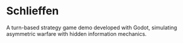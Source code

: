 # Schlieffen
A turn-based strategy game demo developed with Godot, simulating asymmetric warfare with hidden information mechanics.
